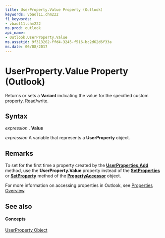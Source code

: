 ```yaml
---
title: UserProperty.Value Property (Outlook)
keywords: vbaol11.chm222
f1_keywords:
- vbaol11.chm222
ms.prod: outlook
api_name:
- Outlook.UserProperty.Value
ms.assetid: 9f313262-ffd4-3245-f516-bc2d62d6f33a
ms.date: 06/08/2017
---
```



# UserProperty.Value Property (Outlook)

Returns or sets a  **Variant** indicating the value for the specified custom property. Read/write.


## Syntax

 _expression_ . **Value**

 _expression_ A variable that represents a **UserProperty** object.


## Remarks

To set for the first time a property created by the  **[UserProperties.Add](userproperties-add-method-outlook.md)** method, use the **UserProperty.Value** property instead of the **[SetProperties](propertyaccessor-setproperties-method-outlook.md)** or **[SetProperty](propertyaccessor-setproperty-method-outlook.md)** method of the **[PropertyAccessor](propertyaccessor-object-outlook.md)** object.

For more information on accessing properties in Outlook, see [Properties Overview](http://msdn.microsoft.com/library/242c9e89-a0c5-ff89-0d2a-410bd42a3461%28Office.15%29.aspx).


## See also


#### Concepts


[UserProperty Object](userproperty-object-outlook.md)

